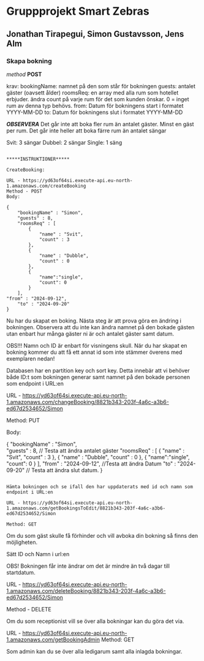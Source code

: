 # Gruppprojekt Smart Zebras

## Jonathan Tirapegui, Simon Gustavsson, Jens Alm

### Skapa bokning

_method_ **POST**

krav:
bookingName: namnet på den som står för bokningen
guests: antalet gäster (oavsett ålder)
roomsReq: en array med alla rum som hotellet erbjuder. ändra count på varje rum för det som kunden önskar. 0 = inget rum av denna typ behövs.
from: Datum för bokningens start i formatet YYYY-MM-DD
to: Datum för bokningens slut i formatet YYYY-MM-DD

**_OBSERVERA_**
Det går inte att boka fler rum än antalet gäster. Minst en gäst per rum.
Det går inte heller att boka färre rum än antalet sängar

Svit: 3 sängar
Dubbel: 2 sängar
Single: 1 säng

```

*****INSTRUKTIONER*****

CreateBooking:

URL - https://yd63of64si.execute-api.eu-north-1.amazonaws.com/createBooking
Method - POST
Body:

{
	"bookingName" : "Simon",
	"guests" : 8,
	"roomsReq" : [
		{
			"name" : "Svit",
			"count" : 3
		},
		{
			"name" : "Dubble",
			"count" : 0
		},
		{
			"name":"single",
			"count": 0
		}
	],
"from" : "2024-09-12",
	"to" : "2024-09-20"
}
```

Nu har du skapat en boking.
Nästa steg är att prova göra en ändring i bokningen. Observera att du inte kan ändra namnet på den bokade gästen utan enbart hur många gäster ni är och antalet gäster samt datum.

OBS!!! Namn och ID är enbart för visningens skull. När du har skapat en bokning kommer du att få ett annat id som inte stämmer överens med exemplaren nedan!

Databasen har en partition key och sort key.
Detta innebär att vi behöver både ID:t som bokningen generar samt namnet på den bokade personen som endpoint i URL:en

URL - https://yd63of64si.execute-api.eu-north-1.amazonaws.com/changeBooking/8821b343-203f-4a6c-a3b6-ed67d2534652/Simon

Method: PUT

Body:

{
"bookingName" : "Simon",  
 "guests" : 8, // Testa att ändra antalet gäster
"roomsReq" : [
{
"name" : "Svit",
"count" : 3
},
{
"name" : "Dubble",
"count" : 0
},
{
"name":"single",
"count": 0
}
],
"from" : "2024-09-12", //Testa att ändra Datum
"to" : "2024-09-20" // Testa att ändra slut datum.
}

```

Hämta bokningen och se ifall den har uppdaterats med id och namn som endpoint i URL:en

URL - https://yd63of64si.execute-api.eu-north-1.amazonaws.com/getBookingsToEdit/8821b343-203f-4a6c-a3b6-ed67d2534652/Simon

Method: GET
```

Om du som gäst skulle få förhinder och vill avboka din bokning så finns den möjligheten.

Sätt ID och Namn i url:en

OBS! Bokningen får inte ändrar om det är mindre än två dagar till startdatum.

URL - https://yd63of64si.execute-api.eu-north-1.amazonaws.com/deleteBooking/8821b343-203f-4a6c-a3b6-ed67d2534652/Simon

Method - DELETE

Om du som receptionist vill se över alla bokningar kan du göra det via.

URL - https://yd63of64si.execute-api.eu-north-1.amazonaws.com/getBookingAdmin
Method: GET

Som admin kan du se över alla ledigarum samt alla inlagda bokningar.
